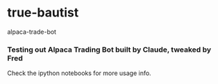 # true-bautist
alpaca-trade-bot


### Testing out Alpaca Trading Bot built by Claude, tweaked by Fred

Check the ipython notebooks for more usage info. 
